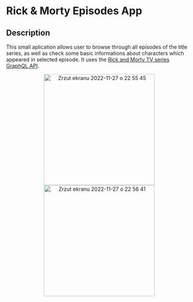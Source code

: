 # Rick & Morty Episodes App

## Description
  This small aplication allows user to browse through all episodes of the title series, as well as check some basic informations about characters which appeared in selected episode. 
  It uses the [Rick and Morty TV series GraphQL API](https://rickandmortyapi.com/documentation/#graphql).
 
<p float="left" align="center">
  <img width="300" alt="Zrzut ekranu 2022-11-27 o 22 55 45" src="https://user-images.githubusercontent.com/74315304/204161928-a5f58ae7-541b-4b44-a2c3-a20f096bfb59.png">
  <br>
  <img width="300" alt="Zrzut ekranu 2022-11-27 o 22 56 41" src="https://user-images.githubusercontent.com/74315304/204161932-b18463f2-687d-45cd-9f15-b1d59178ae6b.png">
</p> 
